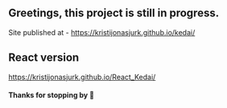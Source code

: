 ## Greetings, this project is still in progress.

Site published at - https://kristijonasjurk.github.io/kedai/

## React version 

https://kristijonasjurk.github.io/React_Kedai/


#### Thanks for stopping by :wave:
